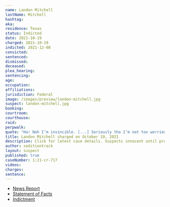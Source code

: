 ```yaml
---
name: Landon Mitchell
lastName: Mitchell
hashtag:
aka:
residence: Texas
status: Indicted
date: 2021-10-19
charged: 2021-10-19
indicted: 2021-12-08
convicted:
sentenced:
dismissed:
deceased:
plea_hearing:
sentencing:
age:
occupation:
affiliations:
jurisdiction: Federal
image: /images/preview/landon-mitchell.jpg
suspect: landon-mitchell.jpg
booking:
courtroom:
courthouse:
raid:
perpwalk:
quote: "Ha! Nah I’m invincible. [...] Seriously tho I’m not too worried"
title: Landon Mitchell charged on October 19, 2021
description: Click for latest case details. Suspects innocent until proven guilty.
author: seditiontrack
layout: suspect
published: true
caseNumber: 1:21-cr-717
videos:
charges:
sentence:
---
```


- [News Report](https://www.huffpost.com/entry/landon-mitchell-capitol-riot-donald-trump_n_6170543ae4b066de4f5d49e7)
- [Statement of Facts](https://www.justice.gov/usao-dc/case-multi-defendant/file/1458846/download)
- [Indictment](https://www.justice.gov/usao-dc/case-multi-defendant/file/1458836/download)
